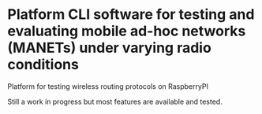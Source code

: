 # Platform CLI software for testing and evaluating mobile ad-hoc networks (MANETs) under varying radio conditions
Platform for testing wireless routing protocols on RaspberryPI

Still a work in progress but most features are available and tested.
